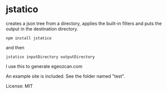 jstatico
==========================
creates a json tree from a directory, applies the built-in filters and
puts the output in the destination directory.

    npm install jstatico

and then

	jstatico inputDirectory outputDirectory

I use this to generate egeozcan.com

An example site is included. See the folder named "test".

License: MIT
